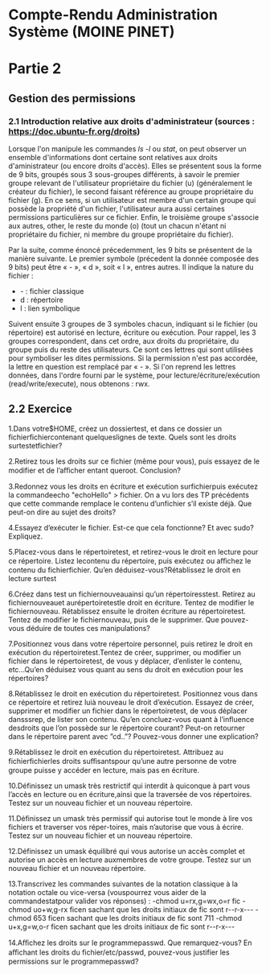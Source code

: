 # Compte-Rendu Administration Système (MOINE PINET)
# Partie 2
## Gestion des permissions

### 2.1 Introduction relative aux droits d'administrateur (sources : https://doc.ubuntu-fr.org/droits)

Lorsque l'on manipule les commandes *ls -l* ou *stat*, on peut observer un ensemble d'informations dont certaine sont relatives aux droits d'aministrateur (ou encore droits d'accès). Elles se présentent sous la forme de 9 bits, groupés sous 3 sous-groupes différents, à savoir le premier groupe relevant de l'utilisateur propriétaire du fichier (u) (généralement le créateur du fichier), le second faisant référence au groupe propriétaire du fichier (g). En ce sens, si un utilisateur est membre d'un certain groupe qui possède la propriété d'un fichier, l'utilisateur aura aussi certaines permissions particulières sur ce fichier. Enfin, le troisième groupe s'associe aux autres, other, le reste du monde (o) (tout un chacun n'étant ni propriétaire du fichier, ni membre du groupe propriétaire du fichier).

Par la suite, comme énoncé précedemment, les 9 bits se présentent de la manière suivante. Le premier symbole (précedent la donnée composée des 9 bits) peut être « - », « d », soit « l », entres autres. Il indique la nature du fichier :

* \- : fichier classique
* d : répertoire
* l : lien symbolique

Suivent ensuite 3 groupes de 3 symboles chacun, indiquant si le fichier (ou répertoire) est autorisé en lecture, écriture ou exécution. 
Pour rappel, les 3 groupes correspondent, dans cet ordre, aux droits du propriétaire, du groupe puis du reste des utilisateurs. 
Ce sont ces lettres qui sont utilisées pour symboliser les dites permissions. Si la permission n'est pas accordée, la lettre en question est remplacé par « - ». Si l'on reprend les lettres données, dans l'ordre fourni par le système, pour lecture/écriture/exécution (read/write/execute), nous obtenons : rwx.

## 2.2 Exercice

1.Dans votre$HOME, créez un dossiertest, et dans ce dossier un fichierfichiercontenant quelqueslignes de texte. Quels sont les droits surtestetfichier?

2.Retirez tous les droits sur ce fichier (même pour vous), puis essayez de le modifier et de l’aﬀicher entant queroot. Conclusion?

3.Redonnez vous les droits en écriture et exécution surfichierpuis exécutez la commandeecho "echoHello" > fichier. On a vu lors des TP précédents que cette commande remplace le contenu d’unfichier s’il existe déjà. Que peut-on dire au sujet des droits?

4.Essayez d’exécuter le fichier. Est-ce que cela fonctionne? Et avec sudo? Expliquez.

5.Placez-vous dans le répertoiretest, et retirez-vous le droit en lecture pour ce répertoire. Listez lecontenu du répertoire, puis exécutez ou aﬀichez le contenu du fichierfichier. Qu’en déduisez-vous?Rétablissez le droit en lecture surtest

6.Créez dans test un fichiernouveauainsi qu’un répertoiresstest. Retirez au fichiernouveauet aurépertoiretestle droit en écriture. Tentez de modifier le fichiernouveau. Rétablissez ensuite le droiten écriture au répertoiretest. Tentez de modifier le fichiernouveau, puis de le supprimer. Que pouvez-vous déduire de toutes ces manipulations?

7.Positionnez vous dans votre répertoire personnel, puis retirez le droit en exécution du répertoiretest.Tentez de créer, supprimer, ou modifier un fichier dans le répertoiretest, de vous y déplacer, d’enlister le contenu, etc...Qu’en déduisez vous quant au sens du droit en exécution pour les répertoires?

8.Rétablissez le droit en exécution du répertoiretest. Positionnez vous dans ce répertoire et retirez luià nouveau le droit d’exécution. Essayez de créer, supprimer et modifier un fichier dans le répertoiretest, de vous déplacer dansssrep, de lister son contenu. Qu’en concluez-vous quant à l’influence desdroits que l’on possède sur le répertoire courant? Peut-on retourner dans le répertoire parent avec ”cd..”? Pouvez-vous donner une explication?

9.Rétablissez le droit en exécution du répertoiretest. Attribuez au fichierfichierles droits suﬀisantspour qu’une autre personne de votre groupe puisse y accéder en lecture, mais pas en écriture.

10.Définissez un umask très restrictif qui interdit à quiconque à part vous l’accès en lecture ou en écriture,ainsi que la traversée de vos répertoires. Testez sur un nouveau fichier et un nouveau répertoire.

11.Définissez un umask très permissif qui autorise tout le monde à lire vos fichiers et traverser vos réper-toires, mais n’autorise que vous à écrire. Testez sur un nouveau fichier et un nouveau répertoire.

12.Définissez un umask équilibré qui vous autorise un accès complet et autorise un accès en lecture auxmembres de votre groupe. Testez sur un nouveau fichier et un nouveau répertoire.

13.Transcrivez les commandes suivantes de la notation classique à la notation octale ou vice-versa (vouspourrez vous aider de la commandestatpour valider vos réponses) :
-chmod u=rx,g=wx,o=r fic
-chmod uo+w,g-rx ficen sachant que les droits initiaux de fic sont r--r-x---
-chmod 653 ficen sachant que les droits initiaux de fic sont 711
-chmod u+x,g=w,o-r ficen sachant que les droits initiaux de fic sont r--r-x---

14.Aﬀichez les droits sur le programmepasswd. Que remarquez-vous? En aﬀichant les droits du fichier/etc/passwd, pouvez-vous justifier les permissions sur le programmepasswd?
